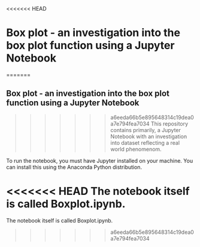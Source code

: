<<<<<<< HEAD
# Box plot - an investigation into the box plot function using a Jupyter Notebook
=======
## Box plot - an investigation into the box plot function using a Jupyter Notebook

>>>>>>> a6eeda66b5e895648314c19dea0a7e794fea7034
This repository contains primarily, a Jupyter Notebook with an investigation into dataset reflecting a real world phenomenom.

To run the notebook, you must have Jupyter installed on your machine. You can install this using the Anaconda Python distribution.

<<<<<<< HEAD
The notebook itself is called Boxplot.ipynb.
=======
The notebook itself is called Boxplot.ipynb.
>>>>>>> a6eeda66b5e895648314c19dea0a7e794fea7034
